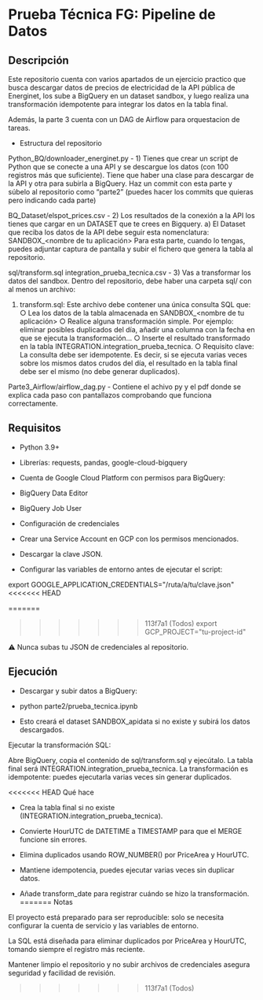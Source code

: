 # Prueba Técnica FG: Pipeline de Datos
## Descripción

Este repositorio cuenta con varios apartados de un ejercicio practico que busca descargar datos de precios de electricidad de la API pública de Energinet, los sube a BigQuery en un dataset sandbox, y luego realiza una transformación idempotente para integrar los datos en la tabla final.

Además, la parte 3 cuenta con un DAG de Airflow para orquestacion de tareas.

- Estructura del repositorio

Python_BQ/downloader_energinet.py - 1) Tienes que crear un script de Python que se conecte a una API y se descargue los datos (con 100 registros más que suficiente). 
Tiene que haber una clase para descargar de la API y otra para subirla a BigQuery. Haz un commit con esta parte y súbelo al repositorio como “parte2” (puedes hacer los commits que quieras pero indicando cada parte) 

BQ_Dataset/elspot_prices.csv - 2) Los resultados de la conexión a la API los tienes que cargar en un DATASET que te crees en Bigquery. 
a) El Dataset que reciba los datos de la API debe seguir esta nomenclatura: SANDBOX_<nombre de tu aplicación> 
Para esta parte, cuando lo tengas, puedes adjuntar captura de pantalla y subir el fichero que genera la tabla al repositorio. 

sql/transform.sql
    integration_prueba_tecnica.csv - 3) Vas a transformar los datos del sandbox. Dentro del repositorio, debe haber una carpeta sql/ con al menos un archivo: 
1. transform.sql: Este archivo debe contener una única consulta SQL que: ○ Lea los datos de la tabla almacenada en SANDBOX_<nombre de tu aplicación> 
  ○  Realice alguna transformación simple. Por ejemplo: eliminar posibles duplicados del día, añadir una columna con la fecha en que se 
  ejecuta la transformación… 
  ○  Inserte el resultado transformado en la tabla 
  INTEGRATION.integration_prueba_tecnica. 
  ○ Requisito clave: La consulta debe ser idempotente. Es decir, si se ejecuta varias veces sobre los mismos datos crudos del día, el 
  resultado en la tabla final debe ser el mismo (no debe generar 
  duplicados).

Parte3_Airflow/airflow_dag.py - Contiene el achivo py y el pdf donde se explica cada paso con pantallazos comprobando que funciona correctamente.

## Requisitos

- Python 3.9+

- Librerías: requests, pandas, google-cloud-bigquery

- Cuenta de Google Cloud Platform con permisos para BigQuery:

- BigQuery Data Editor

- BigQuery Job User

- Configuración de credenciales

- Crear una Service Account en GCP con los permisos mencionados.

- Descargar la clave JSON.

- Configurar las variables de entorno antes de ejecutar el script:

export GOOGLE_APPLICATION_CREDENTIALS="/ruta/a/tu/clave.json"
<<<<<<< HEAD

=======
>>>>>>> 113f7a1 (Todos)
export GCP_PROJECT="tu-project-id"

⚠️ Nunca subas tu JSON de credenciales al repositorio.

## Ejecución

- Descargar y subir datos a BigQuery:

- python parte2/prueba_tecnica.ipynb

- Esto creará el dataset SANDBOX_apidata si no existe y subirá los datos descargados.

Ejecutar la transformación SQL:

Abre BigQuery, copia el contenido de sql/transform.sql y ejecútalo.
La tabla final será INTEGRATION.integration_prueba_tecnica.
La transformación es idempotente: puedes ejecutarla varias veces sin generar duplicados.

<<<<<<< HEAD
Qué hace

- Crea la tabla final si no existe (INTEGRATION.integration_prueba_tecnica).

- Convierte HourUTC de DATETIME a TIMESTAMP para que el MERGE funcione sin errores.

- Elimina duplicados usando ROW_NUMBER() por PriceArea y HourUTC.

- Mantiene idempotencia, puedes ejecutar varias veces sin duplicar datos.

- Añade transform_date para registrar cuándo se hizo la transformación.
=======
Notas

El proyecto está preparado para ser reproducible: solo se necesita configurar la cuenta de servicio y las variables de entorno.

La SQL está diseñada para eliminar duplicados por PriceArea y HourUTC, tomando siempre el registro más reciente.

Mantener limpio el repositorio y no subir archivos de credenciales asegura seguridad y facilidad de revisión.
>>>>>>> 113f7a1 (Todos)
